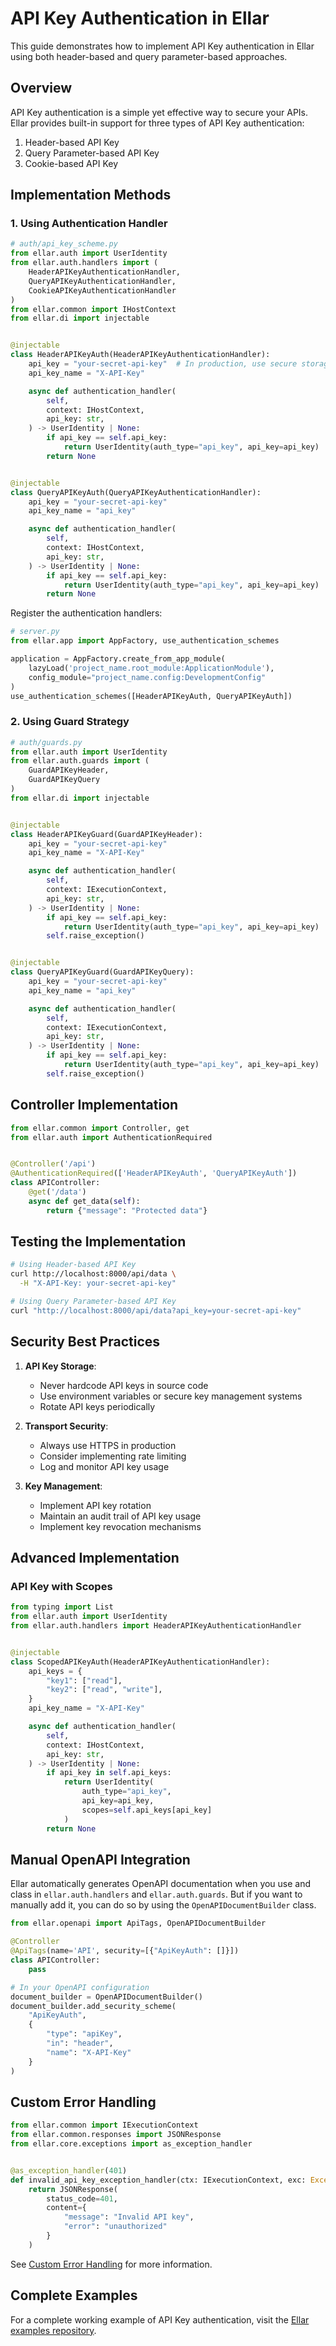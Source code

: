 # API Key Authentication in Ellar

This guide demonstrates how to implement API Key authentication in Ellar using both header-based and query parameter-based approaches.

## Overview

API Key authentication is a simple yet effective way to secure your APIs. Ellar provides built-in support for three types of API Key authentication:

1. Header-based API Key
2. Query Parameter-based API Key
3. Cookie-based API Key

## Implementation Methods

### 1. Using Authentication Handler

```python
# auth/api_key_scheme.py
from ellar.auth import UserIdentity
from ellar.auth.handlers import (
    HeaderAPIKeyAuthenticationHandler,
    QueryAPIKeyAuthenticationHandler,
    CookieAPIKeyAuthenticationHandler
)
from ellar.common import IHostContext
from ellar.di import injectable


@injectable
class HeaderAPIKeyAuth(HeaderAPIKeyAuthenticationHandler):
    api_key = "your-secret-api-key"  # In production, use secure storage
    api_key_name = "X-API-Key"

    async def authentication_handler(
        self,
        context: IHostContext,
        api_key: str,
    ) -> UserIdentity | None:
        if api_key == self.api_key:
            return UserIdentity(auth_type="api_key", api_key=api_key)
        return None


@injectable
class QueryAPIKeyAuth(QueryAPIKeyAuthenticationHandler):
    api_key = "your-secret-api-key"
    api_key_name = "api_key"

    async def authentication_handler(
        self,
        context: IHostContext,
        api_key: str,
    ) -> UserIdentity | None:
        if api_key == self.api_key:
            return UserIdentity(auth_type="api_key", api_key=api_key)
        return None
```

Register the authentication handlers:

```python
# server.py
from ellar.app import AppFactory, use_authentication_schemes

application = AppFactory.create_from_app_module(
    lazyLoad('project_name.root_module:ApplicationModule'),
    config_module="project_name.config:DevelopmentConfig"
)
use_authentication_schemes([HeaderAPIKeyAuth, QueryAPIKeyAuth])
```

### 2. Using Guard Strategy

```python
# auth/guards.py
from ellar.auth import UserIdentity
from ellar.auth.guards import (
    GuardAPIKeyHeader,
    GuardAPIKeyQuery
)
from ellar.di import injectable


@injectable
class HeaderAPIKeyGuard(GuardAPIKeyHeader):
    api_key = "your-secret-api-key"
    api_key_name = "X-API-Key"

    async def authentication_handler(
        self,
        context: IExecutionContext,
        api_key: str,
    ) -> UserIdentity | None:
        if api_key == self.api_key:
            return UserIdentity(auth_type="api_key", api_key=api_key)
        self.raise_exception()


@injectable
class QueryAPIKeyGuard(GuardAPIKeyQuery):
    api_key = "your-secret-api-key"
    api_key_name = "api_key"

    async def authentication_handler(
        self,
        context: IExecutionContext,
        api_key: str,
    ) -> UserIdentity | None:
        if api_key == self.api_key:
            return UserIdentity(auth_type="api_key", api_key=api_key)
        self.raise_exception()
```

## Controller Implementation

```python
from ellar.common import Controller, get
from ellar.auth import AuthenticationRequired


@Controller('/api')
@AuthenticationRequired(['HeaderAPIKeyAuth', 'QueryAPIKeyAuth'])
class APIController:
    @get('/data')
    async def get_data(self):
        return {"message": "Protected data"}
```

## Testing the Implementation

```bash
# Using Header-based API Key
curl http://localhost:8000/api/data \
  -H "X-API-Key: your-secret-api-key"

# Using Query Parameter-based API Key
curl "http://localhost:8000/api/data?api_key=your-secret-api-key"
```

## Security Best Practices

1. **API Key Storage**:
   - Never hardcode API keys in source code
   - Use environment variables or secure key management systems
   - Rotate API keys periodically

2. **Transport Security**:
   - Always use HTTPS in production
   - Consider implementing rate limiting
   - Log and monitor API key usage

3. **Key Management**:
   - Implement API key rotation
   - Maintain an audit trail of API key usage
   - Implement key revocation mechanisms

## Advanced Implementation

### API Key with Scopes

```python
from typing import List
from ellar.auth import UserIdentity
from ellar.auth.handlers import HeaderAPIKeyAuthenticationHandler


@injectable
class ScopedAPIKeyAuth(HeaderAPIKeyAuthenticationHandler):
    api_keys = {
        "key1": ["read"],
        "key2": ["read", "write"],
    }
    api_key_name = "X-API-Key"

    async def authentication_handler(
        self,
        context: IHostContext,
        api_key: str,
    ) -> UserIdentity | None:
        if api_key in self.api_keys:
            return UserIdentity(
                auth_type="api_key",
                api_key=api_key,
                scopes=self.api_keys[api_key]
            )
        return None
```

## Manual OpenAPI Integration

Ellar automatically generates OpenAPI documentation when you use and class in `ellar.auth.handlers` and `ellar.auth.guards`. But if you want to manually add it, you can do so by using the `OpenAPIDocumentBuilder` class.

```python
from ellar.openapi import ApiTags, OpenAPIDocumentBuilder

@Controller
@ApiTags(name='API', security=[{"ApiKeyAuth": []}])
class APIController:
    pass

# In your OpenAPI configuration
document_builder = OpenAPIDocumentBuilder()
document_builder.add_security_scheme(
    "ApiKeyAuth",
    {
        "type": "apiKey",
        "in": "header",
        "name": "X-API-Key"
    }
)
```

## Custom Error Handling

```python
from ellar.common import IExecutionContext
from ellar.common.responses import JSONResponse
from ellar.core.exceptions import as_exception_handler


@as_exception_handler(401)
def invalid_api_key_exception_handler(ctx: IExecutionContext, exc: Exception) -> JSONResponse:
    return JSONResponse(
        status_code=401,
        content={
            "message": "Invalid API key",
            "error": "unauthorized"
        }
    )
```
See [Custom Error Handling](../overview/exception_handling.md) for more information.

## Complete Examples

For a complete working example of API Key authentication, visit the [Ellar examples repository](https://github.com/python-ellar/ellar/tree/main/examples). 
